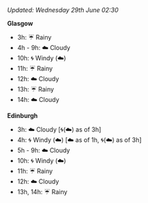 *Updated: Wednesday 29th June 02:30*

**Glasgow**

* 3h: :umbrella: Rainy
* 4h - 9h: :cloud: Cloudy
* 10h: :cyclone: Windy (:cloud:)
* 11h: :umbrella: Rainy
* 12h: :cloud: Cloudy
* 13h: :umbrella: Rainy
* 14h: :cloud: Cloudy

**Edinburgh**

* 3h: :cloud: Cloudy [:cyclone:(:cloud:) as of 3h]
* 4h: :cyclone: Windy (:cloud:) [:cloud: as of 1h, :cyclone:(:cloud:) as of 3h]
* 5h - 9h: :cloud: Cloudy
* 10h: :cyclone: Windy (:cloud:)
* 11h: :umbrella: Rainy
* 12h: :cloud: Cloudy
* 13h, 14h: :umbrella: Rainy
